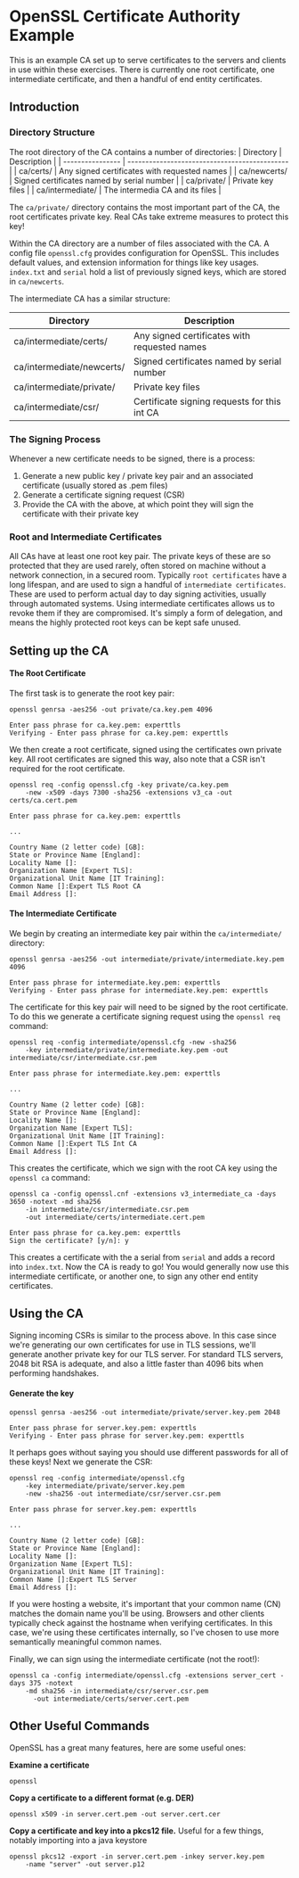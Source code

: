 # OpenSSL Certificate Authority Example

This is an example CA set up to serve certificates to the servers and clients in use within these exercises. There is currently one root certificate, one intermediate certificate, and then a handful of end entity certificates.

## Introduction
### Directory Structure
The root directory of the CA contains a number of directories:
| Directory        | Description                                   |
| ---------------- | --------------------------------------------- |
| ca/certs/        | Any signed certificates with requested names  |
| ca/newcerts/     | Signed certificates named by serial number    |
| ca/private/      | Private key files                             |
| ca/intermediate/ | The intermedia CA and its files               |

The `ca/private/` directory contains the most important part of the CA, the root certificates private key. Real CAs take extreme measures to protect this key!

Within the CA directory are a number of files associated with the CA. A config file `openssl.cfg` provides configuration for OpenSSL. This includes default values, and extension information for things like key usages. `index.txt` and `serial` hold a list of previously signed keys, which are stored in `ca/newcerts`.

The intermediate CA has a similar structure:

| Directory                 | Description                                   |
| ------------------------- | --------------------------------------------- |
| ca/intermediate/certs/    | Any signed certificates with requested names  |
| ca/intermediate/newcerts/ | Signed certificates named by serial number    |
| ca/intermediate/private/  | Private key files                             |
| ca/intermediate/csr/      | Certificate signing requests for this int CA  |

### The Signing Process

Whenever a new certificate needs to be signed, there is a process:

1) Generate a new public key / private key pair and an associated certificate (usually stored as .pem files)
2) Generate a certificate signing request (CSR)
3) Provide the CA with the above, at which point they will sign the certificate with their private key

### Root and Intermediate Certificates
All CAs have at least one root key pair. The private keys of these are so protected that they are used rarely, often stored on machine without a network connection, in a secured room. Typically `root certificates` have a long lifespan, and are used to sign a handful of `intermediate certificates`. These are used to perform actual day to day signing activities, usually through automated systems. Using intermediate certificates allows us to revoke them if they are compromised. It's simply a form of delegation, and means the highly protected root keys can be kept safe unused.

## Setting up the CA
#### The Root Certificate
The first task is to generate the root key pair:

```
openssl genrsa -aes256 -out private/ca.key.pem 4096

Enter pass phrase for ca.key.pem: experttls
Verifying - Enter pass phrase for ca.key.pem: experttls
```

We then create a root certificate, signed using the certificates own private key. All root certificates are signed this way, also note that a CSR isn't required for the root certificate.

```
openssl req -config openssl.cfg -key private/ca.key.pem
    -new -x509 -days 7300 -sha256 -extensions v3_ca -out certs/ca.cert.pem

Enter pass phrase for ca.key.pem: experttls

...

Country Name (2 letter code) [GB]:
State or Province Name [England]:
Locality Name []:
Organization Name [Expert TLS]:
Organizational Unit Name [IT Training]:
Common Name []:Expert TLS Root CA
Email Address []:
```
#### The Intermediate Certificate
We begin by creating an intermediate key pair within the `ca/intermediate/` directory:

```
openssl genrsa -aes256 -out intermediate/private/intermediate.key.pem 4096

Enter pass phrase for intermediate.key.pem: experttls
Verifying - Enter pass phrase for intermediate.key.pem: experttls
```

The certificate for this key pair will need to be signed by the root certificate. To do this we generate a certificate signing request using the `openssl req` command:

```
openssl req -config intermediate/openssl.cfg -new -sha256
    -key intermediate/private/intermediate.key.pem -out intermediate/csr/intermediate.csr.pem

Enter pass phrase for intermediate.key.pem: experttls

...

Country Name (2 letter code) [GB]:
State or Province Name [England]:
Locality Name []:
Organization Name [Expert TLS]:
Organizational Unit Name [IT Training]:
Common Name []:Expert TLS Int CA
Email Address []:
```

This creates the certificate, which we sign with the root CA key using the `openssl ca` command:

```
openssl ca -config openssl.cnf -extensions v3_intermediate_ca -days 3650 -notext -md sha256
    -in intermediate/csr/intermediate.csr.pem
    -out intermediate/certs/intermediate.cert.pem

Enter pass phrase for ca.key.pem: experttls
Sign the certificate? [y/n]: y
```

This creates a certificate with the a serial from `serial` and adds a record into `index.txt`. Now the CA is ready to go! You would generally now use this intermediate certificate, or another one, to sign any other end entity certificates.

## Using the CA
Signing incoming CSRs is similar to the process above. In this case since we're generating our own certificates for use in TLS sessions, we'll generate another private key for our TLS server. For standard TLS servers, 2048 bit RSA is adequate, and also a little faster than 4096 bits when performing handshakes.

#### Generate the key

```
openssl genrsa -aes256 -out intermediate/private/server.key.pem 2048

Enter pass phrase for server.key.pem: experttls
Verifying - Enter pass phrase for server.key.pem: experttls
```
It perhaps goes without saying you should use different passwords for all of these keys! Next we generate the CSR:

```
openssl req -config intermediate/openssl.cfg
    -key intermediate/private/server.key.pem
    -new -sha256 -out intermediate/csr/server.csr.pem

Enter pass phrase for server.key.pem: experttls

...

Country Name (2 letter code) [GB]:
State or Province Name [England]:
Locality Name []:
Organization Name [Expert TLS]:
Organizational Unit Name [IT Training]:
Common Name []:Expert TLS Server
Email Address []:
```

If you were hosting a website, it's important that your common name (CN) matches the domain name you'll be using. Browsers and other clients typically check against the hostname when verifying certificates. In this case, we're using these certificates internally, so I've chosen to use more semantically meaningful common names.

Finally, we can sign using the intermediate certificate (not the root!):
```
openssl ca -config intermediate/openssl.cfg -extensions server_cert -days 375 -notext
    -md sha256 -in intermediate/csr/server.csr.pem 
      -out intermediate/certs/server.cert.pem
```

## Other Useful Commands
OpenSSL has a great many features, here are some useful ones:

**Examine a certificate**

```
openssl
```

**Copy a certificate to a different format (e.g. DER)**
```
openssl x509 -in server.cert.pem -out server.cert.cer
```

**Copy a certificate and key into a pkcs12 file.** Useful for a few things, notably importing into a java keystore
```
openssl pkcs12 -export -in server.cert.pem -inkey server.key.pem
    -name "server" -out server.p12
```
